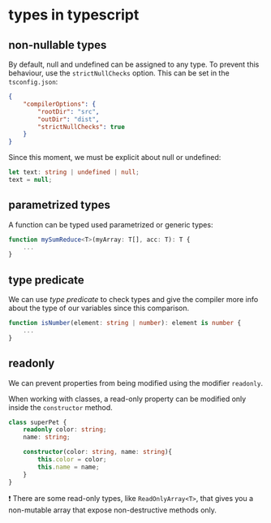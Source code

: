 # types in typescript

## non-nullable types

By default, null and undefined can be assigned to any type. To prevent this behaviour, use the `strictNullChecks` option. This can be set in the `tsconfig.json`:

```json
{
    "compilerOptions": {
        "rootDir": "src",
        "outDir": "dist",
        "strictNullChecks": true
    }
}
```

Since this moment, we must be explicit about null or undefined:

```typescript
let text: string | undefined | null;
text = null;
```

## parametrized types

A function can be typed used parametrized or generic types:

```typescript
function mySumReduce<T>(myArray: T[], acc: T): T {
    ...
}
```

## type predicate

We can use *type predicate* to check types and give the compiler more info about the type of our variables since this comparison.

```typescript
function isNumber(element: string | number): element is number {
    ...
}
```

## readonly

We can prevent properties from being modified using the modifier `readonly`.

When working with classes, a read-only property can be modified only inside the `constructor` method.

```typescript
class superPet {
    readonly color: string;
    name: string;

    constructor(color: string, name: string){
        this.color = color;
        this.name = name;
    }
}
```

:exclamation: There are some read-only types, like `ReadOnlyArray<T>`, that gives you a non-mutable array that expose non-destructive methods only.
